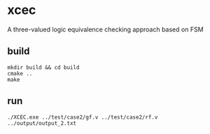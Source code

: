 # xcec

A three-valued logic equivalence checking approach based on FSM

## build

``` shell
mkdir build && cd build
cmake ..
make
```

## run

`
./XCEC.exe ../test/case2/gf.v ../test/case2/rf.v ../output/output_2.txt
`
